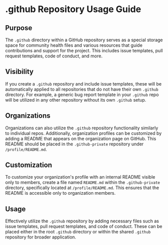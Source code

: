# .github Repository Usage Guide

## Purpose
The `.github` directory within a GitHub repository serves as a special storage space for community health files and various resources that guide contributions and support for the project. This includes issue templates, pull request templates, code of conduct, and more.

## Visibility
If you create a `.github` repository and include issue templates, these will be automatically applied to all repositories that do not have their own `.github` directory. For example, a generic bug report template in your `.github` repo will be utilized in any other repository without its own `.github` setup.

## Organizations
Organizations can also utilize the `.github` repository functionality similarly to individual repos. Additionally, organization profiles can be customized by adding a README that appears on the organization page on GitHub. This README should be placed in the `.github-private` repository under `/profile/README.md`.

## Customization
To customize your organization's profile with an internal README visible only to members, create a file named `README.md` within the `.github-private` directory, specifically located at `/profile/README.md`. This ensures that the README is accessible only to organization members.

## Usage
Effectively utilize the `.github` repository by adding necessary files such as issue templates, pull request templates, and code of conduct. These can be placed either in the root `.github` directory or within the shared `.github` repository for broader application.